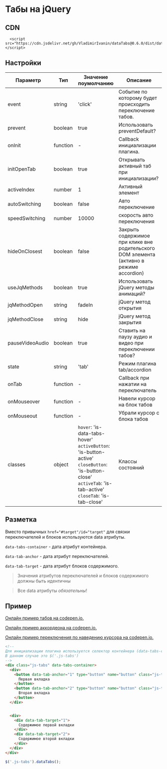 # Табы на jQuery

## CDN

```
  <script src="https://cdn.jsdelivr.net/gh/VladimirIvanin/dataTabs@0.6.0/dist/dataTabs.js"></script>
```

## Настройки

| Параметр        | Тип      | Значение поумолчанию                                                                                                                                | Описание                                                                                 |
|-----------------|----------|-----------------------------------------------------------------------------------------------------------------------------------------------------|------------------------------------------------------------------------------------------|
| event           | string   | 'click'                                                                                                                                             | Событие по которому будет происходить переключение табов.                                |
| prevent         | boolean  | true                                                                                                                                                | Использовать preventDefault?                                                             |
| onInit           | function   |  -                                                                                                                                             | Callback инициализации плагина.                                |
| initOpenTab     | boolean  | true                                                                                                                                                | Открывать активный таб при инициализации?                                                |
| activeIndex          | number   | 1                                                                                                                                                   | Активный элемент                                                                         |
| autoSwitching   | boolean  | false                                                                                                                                               | Авто переключение                                                                        |
| speedSwitching  | number   | 10000                                                                                                                                               | скорость авто переключения                                                               |
| hideOnClosest   | boolean  | false                                                                                                                                                | Закрыть содержимое при клике вне родительского DOM элемента (активно в режиме accordion) |
| useJqMethods    | boolean  | true                                                                                                                                                | Использовать jQuery методы анимаций?                                                     |
| jqMethodOpen    | string   | fadeIn                                                                                                                                              | jQuery метод открытия                                                                    |
| jqMethodClose   | string   | hide                                                                                                                                                | jQuery метод закрытия                                                                    |
| pauseVideoAudio | boolean  | true                                                                                                                                                | Cтавить на паузу аудио и видео при переключении табов?                                   |
| state           | string   | 'tab'                                                                                                                                               | Режим плагина tab/accordion                                                              |
| onTab           | function | -                                                                                                                                                   | Callback при нажатии на переключатель                                                    |
| onMouseover     | function | -                                                                                                                                                   | Навели курсор на блок табов                                                              |
| onMouseout      | function | -                                                                                                                                                   | Убрали курсор с блока табов                                                              |
| classes         | object   | `hover`: 'is-data-tabs-hover'<br/>`activeButton`: 'is-button-active'<br/>`closeButton`: 'is-button-close'<br/>`activeTab`: 'is-tab-active'<br/>`closeTab`: 'is-tab-close' | Классы состояний                                                                                         |


## Разметка

Вместо привычных `href="#target"/id="target"` для связки переключателей и блоков иcпользуются data атрибуты.

`data-tabs-container` - дата атрибут контейнера.

`data-tab-anchor` - дата атрибут переключателей.

`data-tab-target` - дата атрибут блоков содержимого.

> Значения атрибутов переключателей и блоков содержимого должны быть идентичны

> Все data атрибуты *обязательны*!

## Пример

[Онлайн пример табов на codepen.io.](https://codepen.io/brainmurder/pen/jwPoRZ)

[Онлайн пример аккордеона на codepen.io.](https://codepen.io/brainmurder/pen/jwPoMB)

[Онлайн пример переключения по наведению курсора на codepen.io.](https://codepen.io/brainmurder/pen/RgWbxw)

```html
<!--
Для инициализации плагина используется селектор контейнера (data-tabs-container).
В данном случае это $('.js-tabs')
-->
<div class="js-tabs" data-tabs-container>
  <div>
    <button data-tab-anchor="1" type="button" name="button" class="js-tabs-item">
      Первая вкладка
    </button>
    <button data-tab-anchor="2" type="button" name="button" class="js-tabs-item">
      Вторая вкладка
    </button>
  </div>


  <div>
    <div data-tab-target="1">
      Содержимое первой вкладки
    </div>
    <div data-tab-target="2">
      Содержимое второй вкладки
    </div>
  </div>
</div>
```

```js
$('.js-tabs').dataTabs();
```
